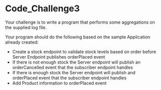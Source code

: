 ﻿# Code_Challenge3

Your challenge is to write a program that performs some aggregations on the supplied log file.

Your program should do the following based on the sample Application already created:
* Create a stock endpoint to validate stock levels based on order before Server Endpoint publishes orderPlaced event
* If there is not enough stock the Server endpoint will publish an orderCancelled event that the subscriber endpoint handles
* If there is enough stock the Server endpoint will publish and orderPlaced event that the subscriber endpoint handles
* Add Product information to orderPlaced event
